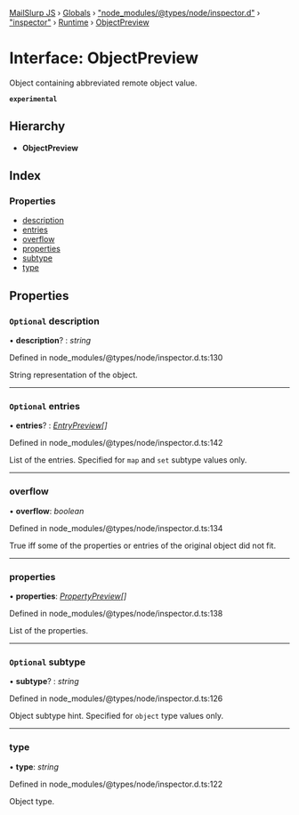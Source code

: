 [MailSlurp JS](../README.md) › [Globals](../globals.md) › ["node_modules/@types/node/inspector.d"](../modules/_node_modules__types_node_inspector_d_.md) › ["inspector"](../modules/_node_modules__types_node_inspector_d_._inspector_.md) › [Runtime](../modules/_node_modules__types_node_inspector_d_._inspector_.runtime.md) › [ObjectPreview](_node_modules__types_node_inspector_d_._inspector_.runtime.objectpreview.md)

# Interface: ObjectPreview

Object containing abbreviated remote object value.

**`experimental`** 

## Hierarchy

* **ObjectPreview**

## Index

### Properties

* [description](_node_modules__types_node_inspector_d_._inspector_.runtime.objectpreview.md#optional-description)
* [entries](_node_modules__types_node_inspector_d_._inspector_.runtime.objectpreview.md#optional-entries)
* [overflow](_node_modules__types_node_inspector_d_._inspector_.runtime.objectpreview.md#overflow)
* [properties](_node_modules__types_node_inspector_d_._inspector_.runtime.objectpreview.md#properties)
* [subtype](_node_modules__types_node_inspector_d_._inspector_.runtime.objectpreview.md#optional-subtype)
* [type](_node_modules__types_node_inspector_d_._inspector_.runtime.objectpreview.md#type)

## Properties

### `Optional` description

• **description**? : *string*

Defined in node_modules/@types/node/inspector.d.ts:130

String representation of the object.

___

### `Optional` entries

• **entries**? : *[EntryPreview](_node_modules__types_node_inspector_d_._inspector_.runtime.entrypreview.md)[]*

Defined in node_modules/@types/node/inspector.d.ts:142

List of the entries. Specified for <code>map</code> and <code>set</code> subtype values only.

___

###  overflow

• **overflow**: *boolean*

Defined in node_modules/@types/node/inspector.d.ts:134

True iff some of the properties or entries of the original object did not fit.

___

###  properties

• **properties**: *[PropertyPreview](_node_modules__types_node_inspector_d_._inspector_.runtime.propertypreview.md)[]*

Defined in node_modules/@types/node/inspector.d.ts:138

List of the properties.

___

### `Optional` subtype

• **subtype**? : *string*

Defined in node_modules/@types/node/inspector.d.ts:126

Object subtype hint. Specified for <code>object</code> type values only.

___

###  type

• **type**: *string*

Defined in node_modules/@types/node/inspector.d.ts:122

Object type.
